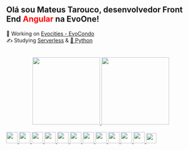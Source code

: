 ## Olá sou Mateus Tarouco, desenvolvedor Front End <span style="color:red">Angular</span> na EvoOne!
:seedling: Working on <a href="https://evocities.com.br/"  target="_blank">Evocities - EvoCondo</a></br>
:writing_hand: Studying  <a href="https://www.serverless.com/framework/docs"  target="_blank">Serverless</a> & <a href="https://docs.python.org/3/"  target="_blank">:snake: Python</a><br><br>
<div align="center">
  <a href="https://github.com/mateustarouco" >
  <img height="180em" src="https://github-readme-stats.vercel.app/api?username=mateustarouco&show_icons=true&theme=dracula&include_all_commits=true&count_private=true"/>
  <img height="180em" src="https://github-readme-stats.vercel.app/api/top-langs/?username=mateustarouco&layout=compact&langs_count=7&theme=dracula"/>
</div><br>
<img height='30px' src="https://cdn.jsdelivr.net/gh/devicons/devicon/icons/angularjs/angularjs-original.svg" />
<img height='30px' src="https://cdn.jsdelivr.net/gh/devicons/devicon/icons/html5/html5-original.svg" />
<img height='30px' src="https://cdn.jsdelivr.net/gh/devicons/devicon/icons/css3/css3-original.svg" />
<img height='30px' src="https://cdn.jsdelivr.net/gh/devicons/devicon/icons/javascript/javascript-original.svg" />
<img height='30px' src="https://cdn.jsdelivr.net/gh/devicons/devicon/icons/typescript/typescript-original.svg" />
<img height='30px' src="https://cdn.jsdelivr.net/gh/devicons/devicon/icons/sass/sass-original.svg" />
<img height='30px' src="https://cdn.jsdelivr.net/gh/devicons/devicon/icons/python/python-original.svg" />
<img height='30px' src="https://cdn.jsdelivr.net/gh/devicons/devicon/icons/django/django-original.svg" />
<img height='30px' src="https://cdn.jsdelivr.net/gh/devicons/devicon/icons/graphql/graphql-plain.svg" />
<img height='30px' src="https://cdn.jsdelivr.net/gh/devicons/devicon/icons/firebase/firebase-plain.svg" />
<img height='30px' src="https://iconsaws.s3.amazonaws.com/aws-brands.svg" />
<img height='27px' src="https://iconsaws.s3.amazonaws.com/serverless_icon_132003.svg" />
  

